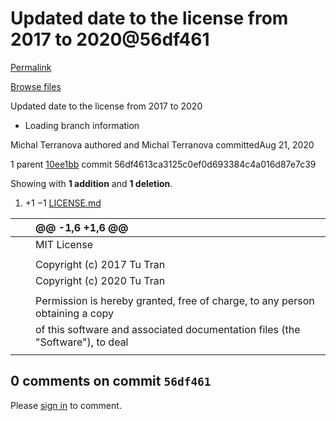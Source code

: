 # Updated date to the license from 2017 to 2020@56df461

[Permalink](updated-date-to-the-license-from-2017-to-2020-56df461.md)

[Browse files](https://github.com/tuvtran/project-based-learning/tree/56df4613ca3125c0ef0d693384c4a016d87e7c39)

 Updated date to the license from 2017 to 2020

* Loading branch information

Michal Terranova authored and Michal Terranova committedAug 21, 2020

 1 parent [10ee1bb](https://github.com/tuvtran/project-based-learning/commit/10ee1bbfc8211c4cf947f65f7d17d631abe30d61) commit 56df4613ca3125c0ef0d693384c4a016d87e7c39

 Showing with **1 addition** and **1 deletion**.

1.  +1 −1 [LICENSE.md](updated-date-to-the-license-from-2017-to-2020-56df461.md#diff-4673a3aba01813b595de187a7a6e9e63a3491d55821606fecd9f13a10c188a1d)

|  |  | @@ -1,6 +1,6 @@ |
| :--- | :--- | :--- |
|  |  |  MIT License |
|  |  |  |
|  |  |  Copyright \(c\) 2017 Tu Tran |
|  |  |  Copyright \(c\) 2020 Tu Tran |
|  |  |  |
|  |  |  Permission is hereby granted, free of charge, to any person obtaining a copy |
|  |  |  of this software and associated documentation files \(the "Software"\), to deal |
|  |  |  |

##  0 comments on commit `56df461`

 Please [sign in](https://github.com/login?return_to=https%3A%2F%2Fgithub.com%2Ftuvtran%2Fproject-based-learning%2Fcommit%2F56df4613ca3125c0ef0d693384c4a016d87e7c39) to comment.

